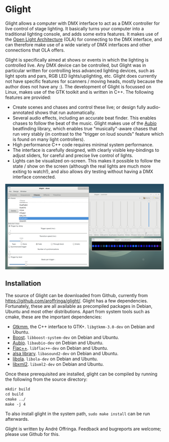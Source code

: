 # Glight
Glight allows a computer with DMX interface to act as a DMX controller for live control of stage lighting. It basically turns your computer into a traditional lighting console, and adds some extra features. It makes use of the [Open Light Architecture](https://www.openlighting.org/ola/) (OLA) for connecting to the DMX interface, and can therefore make use of a wide variety of DMX interfaces and other connections that OLA offers.

Glight is specifically aimed at shows or events in which the lighting is controlled live. Any DMX device can be controlled, but Glight was in particular written for controlling less advanced lighting devices, such as light spots and pars, RGB LED lights/uplighting, etc. Glight does currently not have specific features for scanners / moving heads, mostly because the author does not have any :). The development of Glight is focussed on Linux, makes use of the GTK toolkit and is written in C++. The following features are provided:

* Create scenes and chases and control these live; or design fully audio-annotated shows that run automatically.
* Several audio effects, including an accurate beat finder. This enables chases to follow the beat of the music. Glight makes use of the [Aubio](https://aubio.org/) beatfinding library, which enables true "musically"-aware chases that run very stably (in contrast to the "trigger on loud sounds" feature which is found on many light controllers).
* High performance C++ code requires minimal system performance.
* The interface is carefully designed, with clearly visible key-bindings to adjust sliders, for careful and precise live control of lights.
* Lights can be visualized on-screen. This makes it possible to follow the state / show on the screen (although the real lights are much more exiting to watch!), and also allows dry testing without having a DMX interface connected. 

<img src="https://raw.githubusercontent.com/aroffringa/glight/master/doc/Screenshot-2019-01-18.png" alt="Screenshot" title="Screenshot of Glight in action"/>

## Installation
The source of Glight can be downloaded from Github, currently from https://github.com/aroffringa/glight/. Glight has a few dependencies. Fortunately, these are all available as precompiled packages in Debian, Ubuntu and most other distributions. Apart from system tools such as cmake, these are the important dependencies:

- [Gtkmm](https://www.gtkmm.org/), the C++ interface to GTK+. `libgtkmm-3.0-dev` on Debian and Ubuntu.
- [Boost](https://www.boost.org/). `libboost-system-dev` on Debian and Ubuntu.
- [Aubio](https://aubio.org/). `libaubio-dev` on Debian and Ubuntu.
- [Flac++](https://xiph.org/flac/). `libflac++-dev` on Debian and Ubuntu.
- [alsa library](https://www.alsa-project.org/). `libasound2-dev` on Debian and Ubuntu.
- [libola](https://www.openlighting.org/ola/). `libola-dev` on Debian and Ubuntu.
- [libxml2](http://xmlsoft.org/). `libxml2-dev` on Debian and Ubuntu.

Once these prerequisited are installed, glight can be compiled by running the following from the source directory:

    mkdir build
    cd build
    cmake ../
    make -j 4

To also install glight in the system path, `sudo make install` can be run afterwards.

Glight is written by André Offringa. Feedback and bugreports are welcome; please use Github for this.
